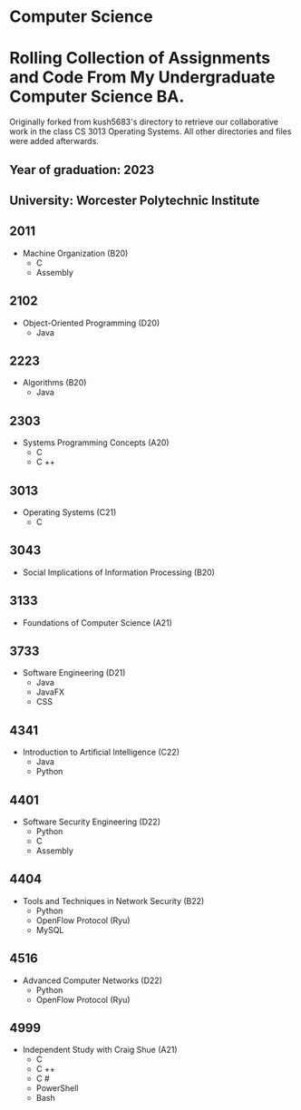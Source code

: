 # Computer Science
# Rolling Collection of Assignments and Code From My Undergraduate Computer Science BA. 

Originally forked from kush5683's directory to retrieve our collaborative work in the class CS 3013 Operating Systems. All other directories and files were added afterwards.

## Year of graduation: 2023
## University: Worcester Polytechnic Institute

## 2011
  - Machine Organization (B20)
    - C
    - Assembly
## 2102
  - Object-Oriented Programming (D20)
    - Java
## 2223
  - Algorithms (B20)
    - Java
## 2303
  - Systems Programming Concepts (A20)
    - C
    - C ++
## 3013
  - Operating Systems (C21)
    - C
## 3043
  - Social Implications of Information Processing (B20)
## 3133
  - Foundations of Computer Science (A21)
## 3733
  - Software Engineering (D21)
    - Java
    - JavaFX
    - CSS
## 4341
  - Introduction to Artificial Intelligence (C22)
    - Java
    - Python
## 4401
  - Software Security Engineering (D22)
    - Python
    - C
    - Assembly
## 4404
  - Tools and Techniques in Network Security (B22)
    - Python
    - OpenFlow Protocol (Ryu)
    - MySQL
## 4516
  - Advanced Computer Networks (D22)
    - Python
    - OpenFlow Protocol (Ryu)
## 4999 
  - Independent Study with Craig Shue (A21)
    - C
    - C ++
    - C #
    - PowerShell
    - Bash
